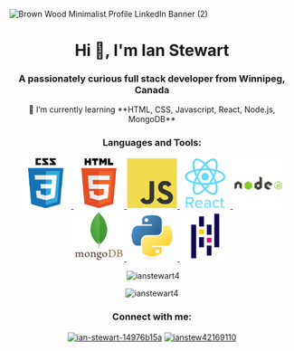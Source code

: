 ![Brown Wood Minimalist Profile LinkedIn Banner (2)](https://user-images.githubusercontent.com/44770822/220473159-ab045480-3a12-49a8-972f-013721d73c70.png)


<h1 align="center">Hi 👋, I'm Ian Stewart</h1>
<h3 align="center">A passionately curious full stack developer from Winnipeg, Canada</h3>
<p align="center"> 🌱 I’m currently learning **HTML, CSS, Javascript, React, Node.js, MongoDB**</p>


<h3 align="center">Languages and Tools:</h3>
<p align="center"> <a href="https://www.w3schools.com/css/" target="_blank" rel="noreferrer"> <img src="https://raw.githubusercontent.com/devicons/devicon/master/icons/css3/css3-original-wordmark.svg" alt="css3" width="90" height="90"/> </a> <a href="https://www.w3.org/html/" target="_blank" rel="noreferrer"> <img src="https://raw.githubusercontent.com/devicons/devicon/master/icons/html5/html5-original-wordmark.svg" alt="html5" width="90" height="90"/> </a> <a href="https://developer.mozilla.org/en-US/docs/Web/JavaScript" target="_blank" rel="noreferrer"> <img src="https://raw.githubusercontent.com/devicons/devicon/master/icons/javascript/javascript-original.svg" alt="javascript" width="90" height="90"/> </a> <a href="https://reactjs.org/" target="_blank" rel="noreferrer"> <img src="https://raw.githubusercontent.com/devicons/devicon/master/icons/react/react-original-wordmark.svg" alt="react" width="90" height="90"/> </a> <a href="https://nodejs.org" target="_blank" rel="noreferrer"> <img src="https://raw.githubusercontent.com/devicons/devicon/master/icons/nodejs/nodejs-original-wordmark.svg" alt="nodejs" width="90" height="90"/> </a><a href="https://www.mongodb.com/" target="_blank" rel="noreferrer"> <img src="https://raw.githubusercontent.com/devicons/devicon/master/icons/mongodb/mongodb-original-wordmark.svg" alt="mongodb" width="90" height="90"/> </a> <a href="https://www.python.org" target="_blank" rel="noreferrer"> <img src="https://raw.githubusercontent.com/devicons/devicon/master/icons/python/python-original.svg" alt="python" width="90" height="90"/> </a> <a href="https://pandas.pydata.org/" target="_blank" rel="noreferrer"> <img src="https://raw.githubusercontent.com/devicons/devicon/2ae2a900d2f041da66e950e4d48052658d850630/icons/pandas/pandas-original.svg" alt="pandas" width="90" height="90"/> </a>  </p>

<p align="center">&nbsp;<img src="https://github-readme-stats.vercel.app/api?username=ianstewart4&show_icons=true&locale=en" alt="ianstewart4" /></p>

<p align="center"><img src="https://github-readme-streak-stats.herokuapp.com/?user=ianstewart4&" alt="ianstewart4" /></p>

<h3 align="center">Connect with me:</h3>
<p align="center">
<a href="https://linkedin.com/in/ian-stewart-14976b15a" target="blank"><img align="center" src="https://raw.githubusercontent.com/rahuldkjain/github-profile-readme-generator/master/src/images/icons/Social/linked-in-alt.svg" alt="ian-stewart-14976b15a" height="30" width="40" /></a>
  <a href="https://twitter.com/ianstew42169110" target="blank"><img align="center" src="https://raw.githubusercontent.com/rahuldkjain/github-profile-readme-generator/master/src/images/icons/Social/twitter.svg" alt="ianstew42169110" height="30" width="40" /></a>
</p>
